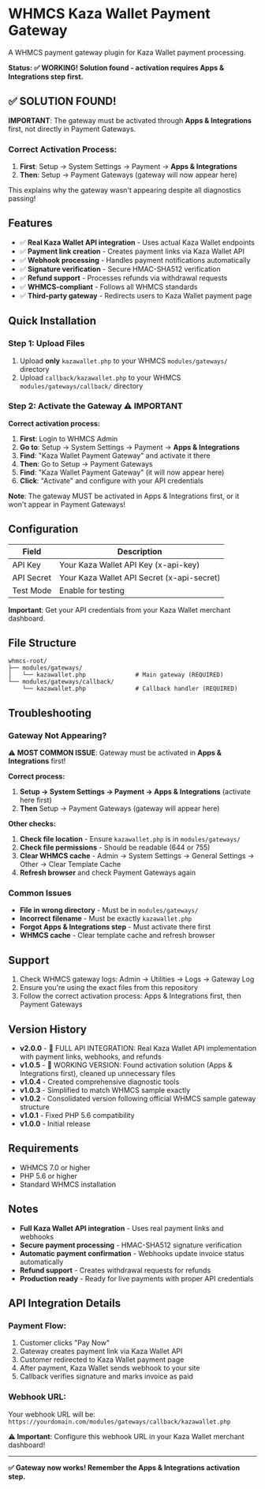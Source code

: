 # WHMCS Kaza Wallet Payment Gateway

A WHMCS payment gateway plugin for Kaza Wallet payment processing.

**Status: ✅ WORKING! Solution found - activation requires Apps & Integrations step first.**

## ✅ SOLUTION FOUND!

**IMPORTANT**: The gateway must be activated through **Apps & Integrations** first, not directly in Payment Gateways.

### Correct Activation Process:
1. **First**: Setup → System Settings → Payment → **Apps & Integrations** 
2. **Then**: Setup → Payment Gateways (gateway will now appear here)

This explains why the gateway wasn't appearing despite all diagnostics passing!

## Features

- ✅ **Real Kaza Wallet API integration** - Uses actual Kaza Wallet endpoints
- ✅ **Payment link creation** - Creates payment links via Kaza Wallet API
- ✅ **Webhook processing** - Handles payment notifications automatically
- ✅ **Signature verification** - Secure HMAC-SHA512 verification
- ✅ **Refund support** - Processes refunds via withdrawal requests
- ✅ **WHMCS-compliant** - Follows all WHMCS standards
- ✅ **Third-party gateway** - Redirects users to Kaza Wallet payment page

## Quick Installation

### Step 1: Upload Files
1. Upload **only** `kazawallet.php` to your WHMCS `modules/gateways/` directory
2. Upload `callback/kazawallet.php` to your WHMCS `modules/gateways/callback/` directory

### Step 2: Activate the Gateway ⚠️ IMPORTANT
**Correct activation process:**

1. **First**: Login to WHMCS Admin
2. **Go to**: Setup → System Settings → Payment → **Apps & Integrations**
3. **Find**: "Kaza Wallet Payment Gateway" and activate it there
4. **Then**: Go to Setup → Payment Gateways 
5. **Find**: "Kaza Wallet Payment Gateway" (it will now appear here)
6. **Click**: "Activate" and configure with your API credentials

**Note**: The gateway MUST be activated in Apps & Integrations first, or it won't appear in Payment Gateways!

## Configuration

| Field | Description |
|-------|-------------|
| API Key | Your Kaza Wallet API Key (x-api-key) |
| API Secret | Your Kaza Wallet API Secret (x-api-secret) |
| Test Mode | Enable for testing |

**Important**: Get your API credentials from your Kaza Wallet merchant dashboard.

## File Structure

```
whmcs-root/
├── modules/gateways/
│   └── kazawallet.php              # Main gateway (REQUIRED)
└── modules/gateways/callback/
    └── kazawallet.php              # Callback handler (REQUIRED)
```

## Troubleshooting

### Gateway Not Appearing?

⚠️ **MOST COMMON ISSUE**: Gateway must be activated in **Apps & Integrations** first!

**Correct process:**
1. **Setup → System Settings → Payment → Apps & Integrations** (activate here first)
2. **Then** Setup → Payment Gateways (gateway will appear here)

**Other checks:**
1. **Check file location** - Ensure `kazawallet.php` is in `modules/gateways/`
2. **Check file permissions** - Should be readable (644 or 755)
3. **Clear WHMCS cache** - Admin → System Settings → General Settings → Other → Clear Template Cache
4. **Refresh browser** and check Payment Gateways again

### Common Issues

- **File in wrong directory** - Must be in `modules/gateways/`
- **Incorrect filename** - Must be exactly `kazawallet.php`
- **Forgot Apps & Integrations step** - Must activate there first
- **WHMCS cache** - Clear template cache and refresh browser

## Support

1. Check WHMCS gateway logs: Admin → Utilities → Logs → Gateway Log
2. Ensure you're using the exact files from this repository  
3. Follow the correct activation process: Apps & Integrations first, then Payment Gateways

## Version History

- **v2.0.0** - 🚀 FULL API INTEGRATION: Real Kaza Wallet API implementation with payment links, webhooks, and refunds
- **v1.0.5** - 🎉 WORKING VERSION: Found activation solution (Apps & Integrations first), cleaned up unnecessary files
- **v1.0.4** - Created comprehensive diagnostic tools 
- **v1.0.3** - Simplified to match WHMCS sample exactly
- **v1.0.2** - Consolidated version following official WHMCS sample gateway structure
- **v1.0.1** - Fixed PHP 5.6 compatibility 
- **v1.0.0** - Initial release

## Requirements

- WHMCS 7.0 or higher
- PHP 5.6 or higher
- Standard WHMCS installation

## Notes

- **Full Kaza Wallet API integration** - Uses real payment links and webhooks
- **Secure payment processing** - HMAC-SHA512 signature verification
- **Automatic payment confirmation** - Webhooks update invoice status automatically  
- **Refund support** - Creates withdrawal requests for refunds
- **Production ready** - Ready for live payments with proper API credentials

## API Integration Details

### Payment Flow:
1. Customer clicks "Pay Now" 
2. Gateway creates payment link via Kaza Wallet API
3. Customer redirected to Kaza Wallet payment page
4. After payment, Kaza Wallet sends webhook to your site
5. Callback verifies signature and marks invoice as paid

### Webhook URL:
Your webhook URL will be: `https://yourdomain.com/modules/gateways/callback/kazawallet.php`

**⚠️ Important**: Configure this webhook URL in your Kaza Wallet merchant dashboard!

---

**✅ Gateway now works! Remember the Apps & Integrations activation step.**
